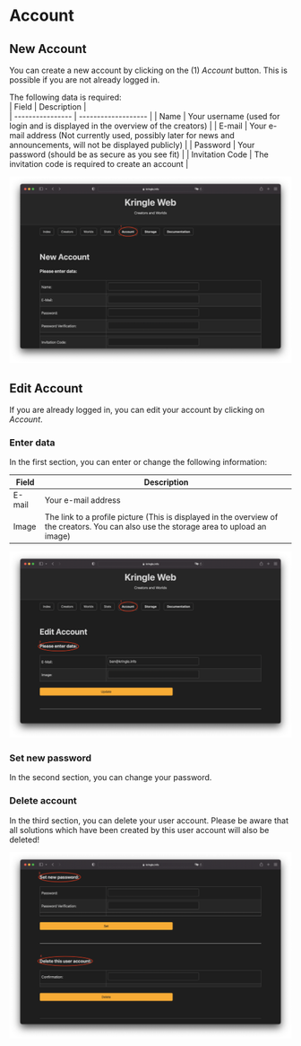 # Account

## New Account

You can create a new account by clicking on the (1) *Account* button. This is possible if you are not already logged in.  

The following data is required:  
| Field            | Description         |  
| ---------------- | ------------------- |
| Name             | Your username (used for login and is displayed in the overview of the creators) |
| E-mail           | Your e-mail address (Not currently used, possibly later for news and announcements, will not be displayed publicly) |
| Password         | Your password (should be as secure as you see fit) |
| Invitation Code  | The invitation code is required to create an account |

![New Account](./img/account_new.png)

## Edit Account

If you are already logged in, you can edit your account by clicking on *Account*.

### Enter data

In the first section, you can enter or change the following information:  

| Field  | Description         |  
| ------ | ------------------- |
| E-mail | Your e-mail address |
| Image  | The link to a profile picture (This is displayed in the overview of the creators. You can also use the storage area to upload an image) |

![Edit Account](./img/account_edit.png)

### Set new password

In the second section, you can change your password.

### Delete account

In the third section, you can delete your user account. Please be aware that all solutions which have been created by this user account will also be deleted!

![Edit Account 2](./img/account_edit2.png)